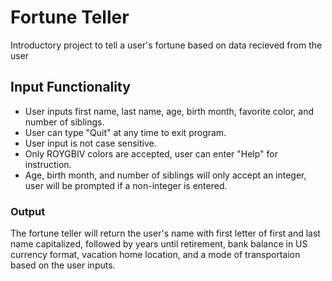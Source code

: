 # Fortune Teller

Introductory project to tell a user's fortune based on data recieved from the user

## Input Functionality
- User inputs first name, last name, age, birth month, favorite color, and number of siblings.
- User can type "Quit" at any time to exit program.
- User input is not case sensitive. 
- Only ROYGBIV colors are accepted, user can enter "Help" for instruction.
- Age, birth month, and number of siblings will only accept an integer, user will be prompted if a non-integer is entered.

### Output
The fortune teller will return the user's name with first letter of first and last name capitalized, followed by years until retirement, bank balance in US currency format, vacation home location, and a mode of transportaion based on the user inputs.